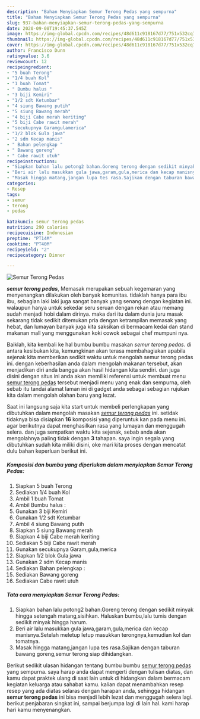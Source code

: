 ```yaml
---
description: "Bahan Menyiapkan Semur Terong Pedas yang sempurna"
title: "Bahan Menyiapkan Semur Terong Pedas yang sempurna"
slug: 937-bahan-menyiapkan-semur-terong-pedas-yang-sempurna
date: 2020-09-08T19:45:37.545Z
image: https://img-global.cpcdn.com/recipes/48d611c918167d77/751x532cq70/semur-terong-pedas-foto-resep-utama.jpg
thumbnail: https://img-global.cpcdn.com/recipes/48d611c918167d77/751x532cq70/semur-terong-pedas-foto-resep-utama.jpg
cover: https://img-global.cpcdn.com/recipes/48d611c918167d77/751x532cq70/semur-terong-pedas-foto-resep-utama.jpg
author: Francisco Dunn
ratingvalue: 3.6
reviewcount: 12
recipeingredient:
- "5 buah Terong"
- "1/4 buah Kol"
- "1 buah Tomat"
- " Bumbu halus "
- "3 biji Kemiri"
- "1/2 sdt Ketumbar"
- "4 siung Bawang putih"
- "5 siung Bawang merah"
- "4 biji Cabe merah keriting"
- "5 biji Cabe rawit merah"
- "secukupnya Garamgulamerica"
- "1/2 blok Gula jawa"
- "2 sdm Kecap manis"
- " Bahan pelengkap "
- " Bawang goreng"
- " Cabe rawit utuh"
recipeinstructions:
- "Siapkan bahan lalu potong2 bahan.Goreng terong dengan sedikit minyak hingga setengah matang,sisihkan. Haluskan bumbu,lalu tumis dengan sedikit minyak hingga harum."
- "Beri air lalu masukkan gula jawa,garam,gula,merica dan kecap manisnya.Setelah meletup letup masukkan terongnya,kemudian kol dan tomatnya."
- "Masak hingga matang,jangan lupa tes rasa.Sajikan dengan taburan bawang goreng,semur terong siap dihidangkan."
categories:
- Resep
tags:
- semur
- terong
- pedas

katakunci: semur terong pedas 
nutrition: 290 calories
recipecuisine: Indonesian
preptime: "PT14M"
cooktime: "PT40M"
recipeyield: "2"
recipecategory: Dinner

---
```



![Semur Terong Pedas](https://img-global.cpcdn.com/recipes/48d611c918167d77/751x532cq70/semur-terong-pedas-foto-resep-utama.jpg)

<b><i>semur terong pedas</i></b>, Memasak merupakan sebuah kegemaran yang menyenangkan dilakukan oleh banyak komunitas. tidaklah hanya para ibu ibu, sebagian laki laki juga sangat banyak yang senang dengan kegiatan ini. walaupun hanya untuk sekedar seru seruan dengan rekan atau memang sudah menjadi hobi dalam dirinya. maka dari itu dalam dunia juru masak sekarang tidak sedikit ditemukan pria dengan ketrampilan memasak yang hebat, dan lumayan banyak juga kita saksikan di bermacam kedai dan stand makanan mall yang menggunakan koki cowok sebagai chef mumpuni nya.

Baiklah, kita kembali ke hal bumbu bumbu masakan <i>semur terong pedas</i>. di antara kesibukan kita, kemungkinan akan terasa membahagiakan apabila sejenak kita memberikan sedikit waktu untuk mengolah semur terong pedas ini. dengan keberhasilan anda dalam mengolah makanan tersebut, akan menjadikan diri anda bangga akan hasil hidangan kita sendiri. dan juga disini dengan situs ini anda akan memiliki referensi untuk membuat menu <u>semur terong pedas</u> tersebut menjadi menu yang enak dan sempurna, oleh sebab itu tandai alamat laman ini di gadget anda sebagai sebagian rujukan kita dalam mengolah olahan baru yang lezat.




Saat ini langsung saja kita start untuk membeli perlengkapan yang dibutuhkan dalam mengolah masakan <u><i>semur terong pedas</i></u> ini. setidak tidaknya bisa disiapkan <b>16</b> komposisi yang diperuntuk kan pada menu ini. agar berikutnya dapat menghasilkan rasa yang lumayan dan menggugah selera. dan juga sempatkan waktu kita sejenak, sebab anda akan mengolahnya paling tidak dengan <b>3</b> tahapan. saya ingin segala yang dibutuhkan sudah kita miliki disini, oke mari kita proses dengan mencatat dulu bahan keperluan berikut ini.

<!--inarticleads1-->

##### Komposisi dan bumbu yang diperlukan dalam menyiapkan Semur Terong Pedas:

1. Siapkan 5 buah Terong
1. Sediakan 1/4 buah Kol
1. Ambil 1 buah Tomat
1. Ambil  Bumbu halus :
1. Gunakan 3 biji Kemiri
1. Gunakan 1/2 sdt Ketumbar
1. Ambil 4 siung Bawang putih
1. Siapkan 5 siung Bawang merah
1. Siapkan 4 biji Cabe merah keriting
1. Sediakan 5 biji Cabe rawit merah
1. Gunakan secukupnya Garam,gula,merica
1. Siapkan 1/2 blok Gula jawa
1. Gunakan 2 sdm Kecap manis
1. Sediakan  Bahan pelengkap :
1. Sediakan  Bawang goreng
1. Sediakan  Cabe rawit utuh




<!--inarticleads2-->

##### Tata cara menyiapkan Semur Terong Pedas:

1. Siapkan bahan lalu potong2 bahan.Goreng terong dengan sedikit minyak hingga setengah matang,sisihkan. Haluskan bumbu,lalu tumis dengan sedikit minyak hingga harum.
1. Beri air lalu masukkan gula jawa,garam,gula,merica dan kecap manisnya.Setelah meletup letup masukkan terongnya,kemudian kol dan tomatnya.
1. Masak hingga matang,jangan lupa tes rasa.Sajikan dengan taburan bawang goreng,semur terong siap dihidangkan.




Berikut sedikit ulasan hidangan tentang bumbu bumbu <u>semur terong pedas</u> yang sempurna. saya harap anda dapat mengerti dengan tulisan diatas, dan kamu dapat praktek ulang di saat lain untuk di hidangkan dalam bermacam kegiatan keluarga atau sahabat kamu. kalian dapat menambahkan resep resep yang ada diatas selaras dengan harapan anda, sehingga hidangan <b>semur terong pedas</b> ini bisa menjadi lebih lezat dan menggugah selera lagi. berikut penjabaran singkat ini, sampai berjumpa lagi di lain hal. kami harap hari kamu menyenangkan.
